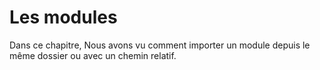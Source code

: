 # Les modules

Dans ce chapitre, Nous avons vu comment importer un module depuis le même dossier ou avec un chemin relatif.